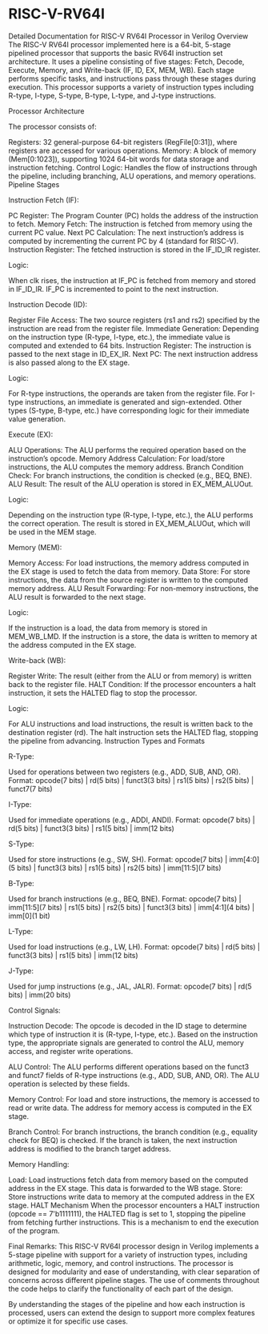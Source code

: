 # RISC-V-RV64I

Detailed Documentation for RISC-V RV64I Processor in Verilog
Overview
The RISC-V RV64I processor implemented here is a 64-bit, 5-stage pipelined processor that supports the basic RV64I instruction set architecture. It uses a pipeline consisting of five stages: Fetch, Decode, Execute, Memory, and Write-back (IF, ID, EX, MEM, WB). Each stage performs specific tasks, and instructions pass through these stages during execution. This processor supports a variety of instruction types including R-type, I-type, S-type, B-type, L-type, and J-type instructions.

Processor Architecture

The processor consists of:

Registers: 32 general-purpose 64-bit registers (RegFile[0:31]), where registers are accessed for various operations.
Memory: A block of memory (Mem[0:1023]), supporting 1024 64-bit words for data storage and instruction fetching.
Control Logic: Handles the flow of instructions through the pipeline, including branching, ALU operations, and memory operations.
Pipeline Stages

Instruction Fetch (IF):

PC Register: The Program Counter (PC) holds the address of the instruction to fetch.
Memory Fetch: The instruction is fetched from memory using the current PC value.
Next PC Calculation: The next instruction’s address is computed by incrementing the current PC by 4 (standard for RISC-V).
Instruction Register: The fetched instruction is stored in the IF_ID_IR register.

Logic:

When clk rises, the instruction at IF_PC is fetched from memory and stored in IF_ID_IR.
IF_PC is incremented to point to the next instruction.

Instruction Decode (ID):

Register File Access: The two source registers (rs1 and rs2) specified by the instruction are read from the register file.
Immediate Generation: Depending on the instruction type (R-type, I-type, etc.), the immediate value is computed and extended to 64 bits.
Instruction Register: The instruction is passed to the next stage in ID_EX_IR.
Next PC: The next instruction address is also passed along to the EX stage.

Logic:

For R-type instructions, the operands are taken from the register file.
For I-type instructions, an immediate is generated and sign-extended.
Other types (S-type, B-type, etc.) have corresponding logic for their immediate value generation.

Execute (EX):

ALU Operations: The ALU performs the required operation based on the instruction’s opcode.
Memory Address Calculation: For load/store instructions, the ALU computes the memory address.
Branch Condition Check: For branch instructions, the condition is checked (e.g., BEQ, BNE).
ALU Result: The result of the ALU operation is stored in EX_MEM_ALUOut.

Logic:

Depending on the instruction type (R-type, I-type, etc.), the ALU performs the correct operation.
The result is stored in EX_MEM_ALUOut, which will be used in the MEM stage.

Memory (MEM):

Memory Access: For load instructions, the memory address computed in the EX stage is used to fetch the data from memory.
Data Store: For store instructions, the data from the source register is written to the computed memory address.
ALU Result Forwarding: For non-memory instructions, the ALU result is forwarded to the next stage.

Logic:

If the instruction is a load, the data from memory is stored in MEM_WB_LMD.
If the instruction is a store, the data is written to memory at the address computed in the EX stage.

Write-back (WB):

Register Write: The result (either from the ALU or from memory) is written back to the register file.
HALT Condition: If the processor encounters a halt instruction, it sets the HALTED flag to stop the processor.

Logic:

For ALU instructions and load instructions, the result is written back to the destination register (rd).
The halt instruction sets the HALTED flag, stopping the pipeline from advancing.
Instruction Types and Formats

R-Type:

Used for operations between two registers (e.g., ADD, SUB, AND, OR).
Format: opcode(7 bits) | rd(5 bits) | funct3(3 bits) | rs1(5 bits) | rs2(5 bits) | funct7(7 bits)

I-Type:

Used for immediate operations (e.g., ADDI, ANDI).
Format: opcode(7 bits) | rd(5 bits) | funct3(3 bits) | rs1(5 bits) | imm(12 bits)

S-Type:

Used for store instructions (e.g., SW, SH).
Format: opcode(7 bits) | imm[4:0](5 bits) | funct3(3 bits) | rs1(5 bits) | rs2(5 bits) | imm[11:5](7 bits)

B-Type:

Used for branch instructions (e.g., BEQ, BNE).
Format: opcode(7 bits) | imm[11:5](7 bits) | rs1(5 bits) | rs2(5 bits) | funct3(3 bits) | imm[4:1](4 bits) | imm[0](1 bit)

L-Type:

Used for load instructions (e.g., LW, LH).
Format: opcode(7 bits) | rd(5 bits) | funct3(3 bits) | rs1(5 bits) | imm(12 bits)

J-Type:

Used for jump instructions (e.g., JAL, JALR).
Format: opcode(7 bits) | rd(5 bits) | imm(20 bits)

Control Signals:

Instruction Decode: The opcode is decoded in the ID stage to determine which type of instruction it is (R-type, I-type, etc.). Based on the instruction type, the appropriate signals are generated to control the ALU, memory access, and register write operations.

ALU Control: The ALU performs different operations based on the funct3 and funct7 fields of R-type instructions (e.g., ADD, SUB, AND, OR). The ALU operation is selected by these fields.

Memory Control: For load and store instructions, the memory is accessed to read or write data. The address for memory access is computed in the EX stage.

Branch Control: For branch instructions, the branch condition (e.g., equality check for BEQ) is checked. If the branch is taken, the next instruction address is modified to the branch target address.


Memory Handling:

Load: Load instructions fetch data from memory based on the computed address in the EX stage. This data is forwarded to the WB stage.
Store: Store instructions write data to memory at the computed address in the EX stage.
HALT Mechanism
When the processor encounters a HALT instruction (opcode == 7'b1111111), the HALTED flag is set to 1, stopping the pipeline from fetching further instructions. This is a mechanism to end the execution of the program.

Final Remarks:
This RISC-V RV64I processor design in Verilog implements a 5-stage pipeline with support for a variety of instruction types, including arithmetic, logic, memory, and control instructions. The processor is designed for modularity and ease of understanding, with clear separation of concerns across different pipeline stages. The use of comments throughout the code helps to clarify the functionality of each part of the design.

By understanding the stages of the pipeline and how each instruction is processed, users can extend the design to support more complex features or optimize it for specific use cases.
